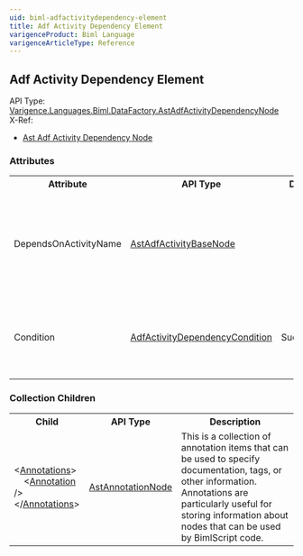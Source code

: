 ```yaml
---
uid: biml-adfactivitydependency-element
title: Adf Activity Dependency Element
varigenceProduct: Biml Language
varigenceArticleType: Reference
---
```

## Adf Activity Dependency Element<div class="AssemblyInfoGroup"><div class="CrossReferenceGroup"><div class="CrossReferenceHeader">API Type:</div><div class="CrossReferenceValue"><a href="../api-reference/Varigence.Languages.Biml.DataFactory.AstAdfActivityDependencyNode.html">Varigence.Languages.Biml.DataFactory.AstAdfActivityDependencyNode</a></div></div><div class="CrossReferenceGroup"><div class="CrossReferenceHeader">X-Ref:</div><ul class="xrefRow"><li><a class='xref' href ="Varigence.Languages.Biml.DataFactory.AstAdfActivityDependencyNode.html">Ast Adf Activity Dependency Node</a></li></ul></div></div><div class="AttributeGroup"><h3>Attributes</h3><table id="AttributeList" class="AttributeList"><tbody><tr><th class="AttributeNameColumnHeader">Attribute</th><th class="AttributeTypeColumnHeader">API Type</th><th class="AttributeDefaultColumnHeader">Default</th><th class="AttributeSummaryColumnHeader">Description</th></tr><tr class="ad0"><td class="AttributeName">DependsOnActivityName</td><td class="AttributeType"><a href="../api-reference/Varigence.Languages.Biml.DataFactory.AstAdfActivityBaseNode.html">AstAdfActivityBaseNode</a></td><td class="AttributeDefault">&nbsp;</td><td class="AttributeSummary"><div class ="SummaryItem">Specifies a reference to the activity upon which the parent activity execution is conditioned. This is a required reference to an existing definiton.</div></td></tr><tr class="ad1"><td class="AttributeName">Condition</td><td class="AttributeType"><a href="../api-reference/Varigence.Languages.Biml.DataFactory.AdfActivityDependencyCondition.html">AdfActivityDependencyCondition</a></td><td class="AttributeDefault">Succeeded</td><td class="AttributeSummary"><div class ="SummaryItem">Specifies the completion status of the DependsOnActivity that is required to run the parent activity. </div></td></tr></tbody></table></div><div class="ChildGroup">### Collection Children<table id="ChildList" class="ChildList"><tbody><tr><th class="ChildNameColumnHeader">Child</th><th class="ChildTypeColumnHeader">API Type</th><th class="ChildSummaryColumnHeader">Description</th></tr><tr class="cd0"><td class="ChildName"><span class="punc">&lt;</span><a href=Varigence.Languages.Biml.AstNode_Annotations.html">Annotations</a><span class="punc">&gt;</span><br />&nbsp;&nbsp;&nbsp;&nbsp;<span class="punc">&lt;</span><a href=Varigence.Languages.Biml.AstAnnotationNode.html">Annotation</a> <span class="punc">/&gt;</span><br /><span class="punc">&lt;/</span><a href=Varigence.Languages.Biml.AstNode_Annotations.html">Annotations</a><span class="punc">&gt;</span></td><td class="ChildType"><a href="../api-reference/Varigence.Languages.Biml.AstAnnotationNode.html">AstAnnotationNode</a></td><td class="ChildSummary"><div class ="SummaryItem">This is a collection of annotation items that can be used to specify documentation, tags, or other information.  Annotations are particularly useful for storing information about nodes that can be used by BimlScript code. </div> </td></tr></tbody></table></div>